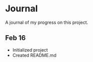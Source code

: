 # Journal

A journal of my progress on this project.

## Feb 16

* Initialized project
* Created README.md
